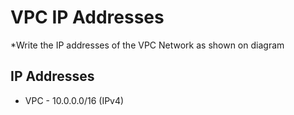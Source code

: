 # VPC IP Addresses
*Write the IP addresses of the VPC Network as shown on diagram


## IP Addresses
- VPC - 10.0.0.0/16 (IPv4)
